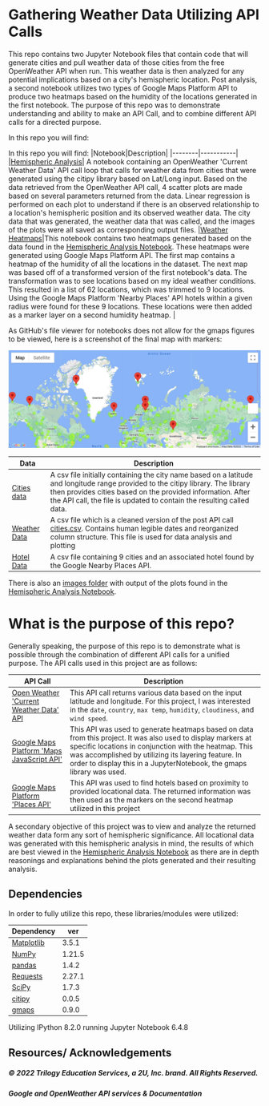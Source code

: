 # Gathering Weather Data Utilizing API Calls
This repo contains two Jupyter Notebook files that contain code that will generate cities and pull weather data of those cities from the free OpenWeather API when run. This weather data is then analyzed for any potential implications based on a city's hemispheric location. Post analysis, a second notebook utilizes two types of Google Maps Platform API to produce two heatmaps based on the humidity of the locations generated in the first notebook. The purpose of this repo was to demonstrate understanding and ability to make an API Call, and to combine different API calls for a directed purpose.

In this repo you will find:

In this repo you will find:
|Notebook|Description|
|--------|-----------|
|[Hemispheric Analysis](hemispherical_analysis.ipynb)| A notebook containing an OpenWeather 'Current Weather Data' API call loop that calls for weather data from cities that were generated using the citipy library based on Lat/Long input. Based on the data retrieved from the OpenWeather API call, 4 scatter plots are made based on several parameters returned from the data. Linear regression is performed on each plot to understand if there is an observed relationship to a location's hemispheric position and its observed weather data. The city data that was generated, the weather data that was called, and the images of the plots were all saved as corresponding output files.
|[Weather Heatmaps](weather_heatmap_notebook.ipynb)|This notebook contains two heatmaps generated based on the data found in the [Hemispheric Analysis Notebook](hemispherical_analysis.ipynb). These heatmaps were generated using Google Maps Platform API. The first map contains a heatmap of the humidity of all the locations in the dataset. The next map was based off of a transformed version of the first notebook's data. The transformation was to see locations based on my ideal weather conditions. This resulted in a list of 62 locations, which was trimmed to 9 locations. Using the Google Maps Platform 'Nearby Places' API hotels within a given radius were found for these 9 locations. These locations were then added as a marker layer on a second humidity heatmap. |

As GitHub's file viewer for notebooks does not allow for the gmaps figures to be viewed, here is a screenshot of the final map with markers:

![heatmap](images/heatmap_with_markers.jpg)

|Data|Description|
|----|-----------|
|[Cities data](output_data/cities.csv)| A csv file initially containing the city name based on a latitude and longitude range provided to the citipy library. The library then provides cities based on the provided information. After the API call, the file is updated to contain the resulting called data.
|[Weather Data](output_data/weather_data.csv)| A csv file which is a cleaned version of the post API call [cities.csv](output_data/cities.csv). Contains human legible dates and reorganized column structure. This file is used for data analysis and plotting|
|[Hotel Data](output_data/hotel_data.csv)| A csv file containing 9 cities and an associated hotel found by the Google Nearby Places API. |

There is also an [images folder](images/) with output of the plots found in the [Hemispheric Analysis Notebook](hemispherical_analysis.ipynb).




# What is the purpose of this repo?

Generally speaking, the purpose of this repo is to demonstrate what is possible through the combination of different API calls for a unified purpose. The API calls used in this project are as follows:

|API Call|Description|
|--------|-----------|
|[Open Weather 'Current Weather Data' API](https://openweathermap.org/current)| This API call returns various data based on the input latitude and longitude. For this project, I was interested in the `date`, `country`, `max temp`, `humidity`, `cloudiness`, and `wind speed`. 
|[Google Maps Platform 'Maps JavaScript API'](https://developers.google.com/maps/documentation/javascript/overview)| This API was used to generate heatmaps based on data from this project. It was also used to display markers at specific locations in conjunction with the heatmap. This was accomplished by utilizing its layering feature. In order to display this in a JupyterNotebook, the gmaps library was used.|
|[Google Maps Platform 'Places API'](https://developers.google.com/maps/documentation/places/web-service/overview)| This API was used to find hotels based on proximity to provided locational data. The returned information was then used as the markers on the second heatmap utilized in this project|

A secondary objective of this project was to view and analyze the returned weather data form any sort of hemispheric significance. All locational data was generated with this hemispheric analysis in mind, the results of which are best viewed in the [Hemispheric Analysis Notebook](hemispherical_analysis.ipynb) as there are in depth reasonings and explanations behind the plots generated and their resulting analysis. 

## Dependencies
In order to fully utilize this repo, these libraries/modules were utilized:

|Dependency|ver|
|----------|---|
|[Matplotlib](https://matplotlib.org/)|3.5.1|
|[NumPy](https://numpy.org/)|1.21.5|
|[pandas](https://pandas.pydata.org/)|1.4.2|
|[Requests](https://requests.readthedocs.io/en/latest/)|2.27.1|
|[SciPy](https://scipy.org/)|1.7.3|
|[citipy](https://github.com/wingchen/citipy)|0.0.5|
|[gmaps](https://github.com/pbugnion/gmaps)|0.9.0|

Utilizing IPython 8.2.0 running Jupyter Notebook 6.4.8

## Resources/ Acknowledgements

##### © 2022 Trilogy Education Services, a 2U, Inc. brand. All Rights Reserved.
##### Google and OpenWeather API services & Documentation
